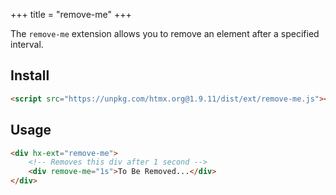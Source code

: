 +++
title = "remove-me"
+++

The `remove-me` extension allows you to remove an element after a specified interval.

## Install

```html
<script src="https://unpkg.com/htmx.org@1.9.11/dist/ext/remove-me.js"></script>
```

## Usage

```html
<div hx-ext="remove-me">
    <!-- Removes this div after 1 second -->
    <div remove-me="1s">To Be Removed...</div>
</div>
```
